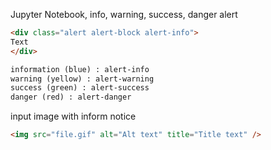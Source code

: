 Jupyter Notebook, info, warning, success, danger alert

```markdown
<div class="alert alert-block alert-info">
Text
</div> 

information (blue) : alert-info
warning (yellow) : alert-warning
success (green) : alert-success
danger (red) : alert-danger
```

input image with inform notice
```markdown
<img src="file.gif" alt="Alt text" title="Title text" />
```

